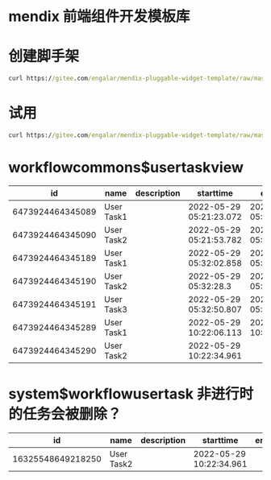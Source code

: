 # mendix 前端组件开发模板库

# 创建脚手架

```cmd
curl https://gitee.com/engalar/mendix-pluggable-widget-template/raw/master/script/new_pw.bat -o temp && type temp | more /p > new_pw.bat && del /f temp && call new_pw.bat
```

# 试用

```cmd
curl https://gitee.com/engalar/mendix-pluggable-widget-template/raw/master/script/try_pw.bat -o temp2 && type temp2 | more /p > try_pw.bat && del /f temp2 && call try_pw.bat
```

# workflowcommons$usertaskview

| id               | name       | description | starttime               | endtime                 | duedate | outcome   | state      |
| ---------------- | ---------- | ----------- | ----------------------- | ----------------------- | ------- | --------- | ---------- |
| 6473924464345089 | User Task1 |             | 2022-05-29 05:21:23.072 | 2022-05-29 05:21:53.675 |         | Outcome   | Completed  |
| 6473924464345090 | User Task2 |             | 2022-05-29 05:21:53.782 | 2022-05-29 05:32:02.586 |         | Outcome_2 | Completed  |
| 6473924464345189 | User Task1 |             | 2022-05-29 05:32:02.858 | 2022-05-29 05:32:28.188 |         | Outcome   | Completed  |
| 6473924464345190 | User Task2 |             | 2022-05-29 05:32:28.3   | 2022-05-29 05:32:50.64  |         | Outcome   | Completed  |
| 6473924464345191 | User Task3 |             | 2022-05-29 05:32:50.807 | 2022-05-29 05:33:23.8   |         | Outcome   | Completed  |
| 6473924464345289 | User Task1 |             | 2022-05-29 10:22:06.113 | 2022-05-29 10:22:34.86  |         | Outcome   | Completed  |
| 6473924464345290 | User Task2 |             | 2022-05-29 10:22:34.961 |                         |         | [null]    | InProgress |

# system$workflowusertask 非进行时的任务会被删除？

| id                | name       | description | starttime               | endtime | duedate | outcome | state      | processstate | error  |
| ----------------- | ---------- | ----------- | ----------------------- | ------- | ------- | ------- | ---------- | ------------ | ------ |
| 16325548649218250 | User Task2 |             | 2022-05-29 10:22:34.961 |         |         | [null]  | InProgress | Ready        | [null] |
